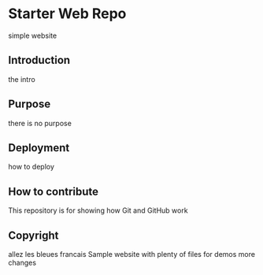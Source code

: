 # Starter Web Repo

simple website
## Introduction
the intro
## Purpose
there is no purpose
## Deployment
how to deploy
## How to contribute
This repository is for showing how Git and GitHub work
## Copyright
allez
les bleues
francais
Sample website with plenty of files for demos
more changes
